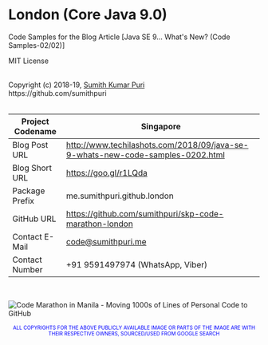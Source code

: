 # London (Core Java 9.0)
Code Samples for the Blog Article [Java SE 9... What's New? (Code Samples-02/02)] 
<br>

MIT License

<br>
Copyright (c) 2018-19, <a href="https://www.cakeresume.com/sumith-kumar-puri">Sumith Kumar Puri</a><br>
https://github.com/sumithpuri 


<br>
<br>

	
|Project Codename|Singapore|
|--|--|
| Blog Post URL | http://www.techilashots.com/2018/09/java-se-9-whats-new-code-samples-0202.html |
|Blog Short URL	|https://goo.gl/r1LQda |
|Package Prefix|me.sumithpuri.github.london |
|GitHub URL|https://github.com/sumithpuri/skp-code-marathon-london |
|Contact E-Mail  |code@sumithpuri.me|
|Contact Number|+91 9591497974 (WhatsApp, Viber)|

<br>


![Code Marathon in Manila - Moving 1000s of Lines of Personal Code to GitHub](https://docs.google.com/uc?id=1095FgVbFr8baa5vKiYc8LswMQXEVVg1D)
		    	

 <p align='center'><span style="font-size: 10px; color:blue">ALL COPYRIGHTS FOR THE ABOVE PUBLICLY AVAILABLE IMAGE OR PARTS OF THE IMAGE ARE WITH THEIR RESPECTIVE OWNERS, SOURCED/USED FROM GOOGLE SEARCH</span></p>

 		 




	  

  



